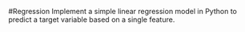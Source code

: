 #Regression
Implement a simple linear regression model in Python to predict a target variable based on a single feature.

